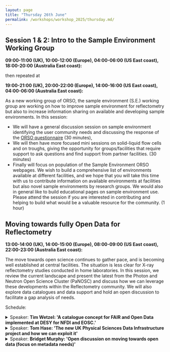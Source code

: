 ```yaml
---
layout: page
title: "Thursday 26th June"
permalink: /workshops/workshop_2025/thursday.md/
---
```


## Session 1 & 2: Intro to the Sample Environment Working Group
**09:00-11:00 (UK), 10:00-12:00 (Europe), 04:00-06:00 (US East coast), 18:00-20:00 (Australia East coast):**

then repeated at

**19:00-21:00 (UK), 20:00-22:00 (Europe), 14:00-16:00 (US East coast), 04:00-06:00 (Australia East coast):**

As a new working group of ORSO, the sample environment (S.E.) working group are working on how to improve sample environment for reflectometry but also to increase information sharing on available and developing sample environments. In this session:
- We will have a general discussion session on sample environment identifying the user community needs and discussing the response of the [ORSO questionnaire](https://forms.office.com/pages/responsepage.aspx?id=HDZmP36oWEGPYZnoLbPKyGNjGj0JBmlFoh6F5vEqATRUNUlaNjU1Mk9CUEFBMElSMVBVMVkyNFFVUC4u&route=shorturl) (30 minutes),
- We will then have more focused mini sessions on solid-liquid flow cells and on troughs, giving the opportunity for groups/facilities that require support to ask questions and find support from partner facilities. (30 minutes)
- Finally will focus on population of the Sample Environment ORSO webpages. We wish to build a comprehensive list of environments available at different facilities, and we hope that you will take this time with us to contribute information on available environments at facilities but also novel sample environments by research groups. We would also in general like to build educational pages on sample environment use. Please attend the session if you are interested in contributing and helping to build what would be a valuable resource for the community. (1 hour)

## Moving towards fully Open Data for Reflectometry
**13:00-14:00 (UK), 14:00-15:00 (Europe), 08:00-09:00 (US East coast), 22:00-23:00 (Australia East coast):**

The move towards open science continues to gather pace, and is becoming well established at central facilities. The situation is less clear for X-ray reflectometry studies conducted in home laboratories. In this session, we review the current landscape and present the latest from the Photon and Neutron Open Science Cluster (PaNOSC) and discuss how we can leverage these developments within the Reflectometry community. We will also explore data catalogues and data support and hold an open discussion to facilitate a gap analysis of needs.

Schedule:

<details markdown="1">
<summary>Speaker: <b>Tim Wetzel: 'A catalogue concept for FAIR and Open Data implemented at DESY for NFDI and EOSC.'</b> </summary>
<br>
<b> Abstract:</b> DESY, a leading European synchrotron facility, has taken a significant step towards making research data publicly available by establishing a metadata catalogue for data publications. This development is in line with the Open and FAIR data principles, which aim to make data easily discoverable, accessible, and reusable for the wider scientific community. The metadata catalogue, Scicat, provides a comprehensive overview of public research data, making it easier for scientists to find and access relevant data sets. The catalogue is accessible through federated user accounts, allowing community members to log in using their institutional accounts via eduGAIN, HelmholtzID, NFDI, and soon EOSC-AAI.
We also enable scientists to upload their datasets via a self-service portal that provides an easy way of entering all relevant metadata according to predefined metadata schemata, which also allow for automated validation and a curation process that ensures data and metadata quality.
By establishing this infrastructure, DESY is contributing to the growing movement towards Open Science, as requested by funding agencies and scientific journals. The blueprint for DESY’s Open Data solution will be shared with the wider community through HIFIS, NFDI and EOSC, enabling other research institutions to benefit from this development.
The talk will give a short overview of the established services and their architecture. Demonstrating the workflow of minting a DOI for an Open dataset to make it findable from anywhere in the metadata catalogue and subsequently accessing the corresponding dataset itself will be one focus of the talk. Also, general information about the necessity of FAIR and Open Data with persistent identifiers such as DOIs will be given and elaborated.
  
</details>

<details markdown="1">
<summary>Speaker: <b>Tom Hase: 'The new UK Physical Sciences Data Infrastructure project and how we can exploit it' </b> </summary>
<br>
<b> Abstract:</b> The PSDI (psdi.ac.uk) is a new infrastructure that aims to accelerate research across the physical sciences, by connection and building on the data systems already in use. A range of resources provide access to diverse data sources, data handling, and data conversion along with guidance and training. In this presentation we will discuss how the international reflectometry community can make use of the support offered by PSDI, including how new and emerging needs may be accommodated, especially for research activities away from central facilities.
 
</details>

<details markdown="1">
<summary>Speaker: <b>Bridget Murphy: 'Open discussion on moving towards open data (focus on metadata needs)'</b> </summary>
<br>
<b> Abstract:</b> 
 
</details>


